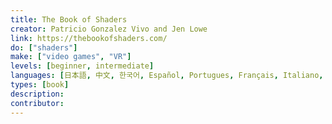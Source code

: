 ```yaml
---
title: The Book of Shaders
creator: Patricio Gonzalez Vivo and Jen Lowe
link: https://thebookofshaders.com/
do: ["shaders"]
make: ["video games", "VR"]
levels: [beginner, intermediate]
languages: [日本語, 中文, 한국어, Español, Portugues, Français, Italiano, Deutsch, Русский, English]
types: [book]
description:
contributor:
---
```

